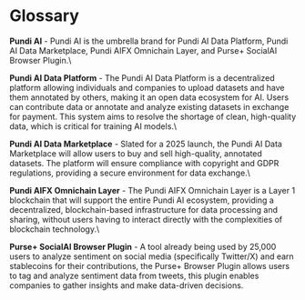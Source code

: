# Glossary

**Pundi AI** - Pundi AI is the umbrella brand for Pundi AI Data Platform, Pundi AI Data Marketplace, Pundi AIFX Omnichain Layer, and Purse+ SocialAI Browser Plugin.\


**Pundi AI Data Platform** - The Pundi AI Data Platform is a decentralized platform allowing individuals and companies to upload datasets and have them annotated by others, making it an open data ecosystem for AI. Users can contribute data or annotate and analyze existing datasets in exchange for payment. This system aims to resolve the shortage of clean, high-quality data, which is critical for training AI models.\


**Pundi AI Data Marketplace** - Slated for a 2025 launch, the Pundi AI Data Marketplace will allow users to buy and sell high-quality, annotated datasets. The platform will ensure compliance with copyright and GDPR regulations, providing a secure environment for data exchange.\


**Pundi AIFX Omnichain Layer** - The Pundi AIFX Omnichain Layer is a Layer 1 blockchain that will support the entire Pundi AI ecosystem, providing a decentralized, blockchain-based infrastructure for data processing and sharing, without users having to interact directly with the complexities of blockchain technology.\


**Purse+ SocialAI Browser Plugin** - A tool already being used by 25,000 users to analyze sentiment on social media (specifically Twitter/X) and earn stablecoins for their contributions, the Purse+ Browser Plugin allows users to tag and analyze sentiment data from tweets, this plugin enables companies to gather insights and make data-driven decisions.
